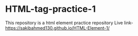 # HTML-tag-practice-1
This repository is a html element practice repository
Live link- https://sakibahmed130.github.io/HTML-Element-1/
